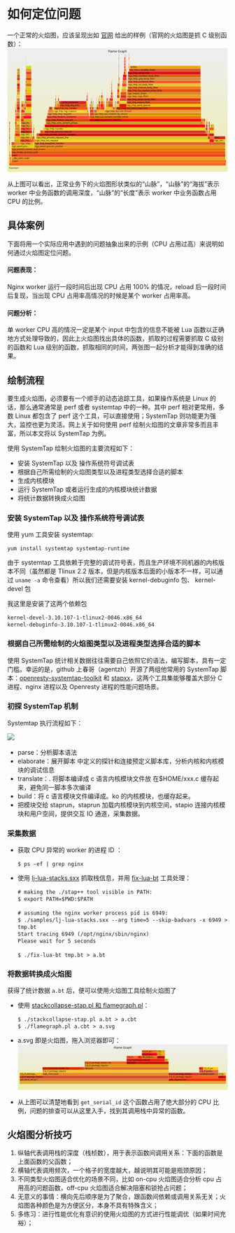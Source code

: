 # 如何定位问题

一个正常的火焰图，应该呈现出如 [官网](http://openresty.org/download/user-flamegraph.svg) 给出的样例（官网的火焰图是抓 C 级别函数）：
![正常](../images/Flame-Graphic.svg)

从上图可以看出，正常业务下的火焰图形状类似的“山脉”，“山脉”的“海拔”表示 worker 中业务函数的调用深度，“山脉”的“长度”表示 worker 中业务函数占用 CPU 的比例。

## 具体案例

下面将用一个实际应用中遇到的问题抽象出来的示例（CPU 占用过高）来说明如何通过火焰图定位问题。

#### 问题表现：
Nginx worker 运行一段时间后出现 CPU 占用 100% 的情况，reload 后一段时间后复现，当出现 CPU 占用率高情况的时候是某个 worker 占用率高。

#### 问题分析：
单 worker CPU 高的情况一定是某个 input 中包含的信息不能被 Lua 函数以正确地方式处理导致的，因此上火焰图找出具体的函数，抓取的过程需要抓取 C 级别的函数和 Lua 级别的函数，抓取相同的时间，两张图一起分析才能得到准确的结果。

## 绘制流程

要生成火焰图，必须要有一个顺手的动态追踪工具，如果操作系统是 Linux 的话，那么通常通常是 perf 或者 systemtap 中的一种。其中 perf 相对更常用，多数 Linux 都包含了 perf 这个工具，可以直接使用；SystemTap 则功能更为强大，监控也更为灵活。网上关于如何使用 perf 绘制火焰图的文章非常多而且丰富，所以本文将以 SystemTap 为例。

使用 SystemTap 绘制火焰图的主要流程如下：

* 安装 SystemTap 以及 操作系统符号调试表
* 根据自己所需绘制的火焰图类型以及进程类型选择合适的脚本
* 生成内核模块
* 运行 SystemTap 或者运行生成的内核模块统计数据
* 将统计数据转换成火焰图

### 安装 SystemTap 以及 操作系统符号调试表

使用 yum 工具安装 systemtap:

```plain
yum install systemtap systemtap-runtime
```

由于 systemtap 工具依赖于完整的调试符号表，而且生产环境不同机器的内核版本不同（虽然都是 Tlinux 2.2 版本，但是内核版本后面的小版本不一样，可以通过 `uname -a` 命令查看）所以我们还需要安装 kernel-debuginfo 包、 kernel-devel 包

我这里是安装了这两个依赖包

```plain
kernel-devel-3.10.107-1-tlinux2-0046.x86_64
kernel-debuginfo-3.10.107-1-tlinux2-0046.x86_64
```

### 根据自己所需绘制的火焰图类型以及进程类型选择合适的脚本

使用 SystemTap 统计相关数据往往需要自己依照它的语法，编写脚本，具有一定门槛。幸运的是，github 上春哥（agentzh）开源了两组他常用的 SystemTap 脚本：[openresty-systemtap-toolkit](https://github.com/openresty/openresty-systemtap-toolkit) 和 [stapxx](https://github.com/openresty/stapxx)，这两个工具集能够覆盖大部分 C 进程、nginx 进程以及 Openresty 进程的性能问题场景。

### 初探 SystemTap 机制

Systemtap 执行流程如下：

![](https://cdn.jsdelivr.net/gh/Miss-you/img/picgo/flame3.png)

* parse：分析脚本语法
* elaborate：展开脚本 中定义的探针和连接预定义脚本库，分析内核和内核模块的调试信息
* translate：. 将脚本编译成 c 语言内核模块文件放 在$HOME/xxx.c 缓存起来，避免同一脚本多次编译
* build：将 c 语言模块文件编译成。ko 的内核模块，也缓存起来。
* 把模块交给 staprun，staprun 加载内核模块到内核空间，stapio 连接内核模块和用户空间，提供交互 IO 通道，采集数据。

### 采集数据

* 获取 CPU 异常的 worker 的进程 ID ：

    ```shell
    $ ps -ef | grep nginx
    ```

* 使用 [lj-lua-stacks.sxx](https://github.com/openresty/stapxx#lj-lua-stacks) 抓取栈信息，并用 [fix-lua-bt](https://github.com/openresty/openresty-systemtap-toolkit#fix-lua-bt) 工具处理：

    ```shell
    # making the ./stap++ tool visible in PATH:
    $ export PATH=$PWD:$PATH

    # assuming the nginx worker process pid is 6949:
    $ ./samples/lj-lua-stacks.sxx --arg time=5 --skip-badvars -x 6949 > tmp.bt
    Start tracing 6949 (/opt/nginx/sbin/nginx)
    Please wait for 5 seconds

    $ ./fix-lua-bt tmp.bt > a.bt
    ```

### 将数据转换成火焰图

获得了统计数据 `a.bt` 后，便可以使用火焰图工具绘制火焰图了

* 使用 [stackcollapse-stap.pl 和 flamegraph.pl](https://github.com/brendangregg/FlameGraph)：

    ```shell
    $ ./stackcollapse-stap.pl a.bt > a.cbt
    $ ./flamegraph.pl a.cbt > a.svg
    ```
    
* a.svg 即是火焰图，拖入浏览器即可：
![problem](../images/flame_graphic_problem.svg)

* 从上图可以清楚地看到 `get_serial_id` 这个函数占用了绝大部分的 CPU 比例，问题的排查可以从这里入手，找到其调用栈中异常的函数。

## 火焰图分析技巧

1. 纵轴代表调用栈的深度（栈桢数），用于表示函数间调用关系：下面的函数是上面函数的父函数；
2. 横轴代表调用频次，一个格子的宽度越大，越说明其可能是瓶颈原因；
3. 不同类型火焰图适合优化的场景不同，比如 on-cpu 火焰图适合分析 cpu 占用高的问题函数，off-cpu 火焰图适合解决阻塞和锁抢占问题；
4. 无意义的事情：横向先后顺序是为了聚合，跟函数间依赖或调用关系无关；火焰图各种颜色是为方便区分，本身不具有特殊含义；
5. 多练习：进行性能优化有意识的使用火焰图的方式进行性能调优（如果时间充裕）；
